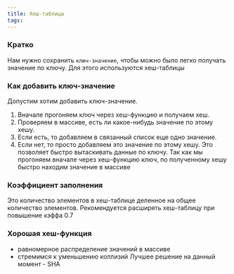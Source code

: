 ```yaml
---
title: Хеш-таблицы
tags:
---
```

### Кратко
Нам нужно сохранить `ключ-значение`, чтобы можно было легко получать значение по ключу. Для этого используются хеш-таблицы

### Как добавить ключ-значение
Допустим хотим добавить ключ-значение.
1. Вначале прогоняем ключ через хеш-функцию и получаем хеш.
2. Проверяем в массиве, есть ли какое-нибудь значение по этому хешу.
3. Если есть, то добавляем в связанный список еще одно значение.
4. Если нет, то просто добавляем это значение по этому хешу.
Это позволяет быстро вытаскивать данные по ключу. Так как мы прогоняем вначале через хеш-функцию ключ, по полученному хешу быстро находим значение в массиве

### Коэффициент заполнения
Это количество элементов в хеш-таблице деленное на общее количество элементов. Рекомендуется расширять хеш-таблицу при повышение кэффа 0.7

### Хорошая хеш-функция
- равномерное распределение значений в массиве
- стремимся к уменьшению коллизий
Лучшее решение на данный момент - SHA